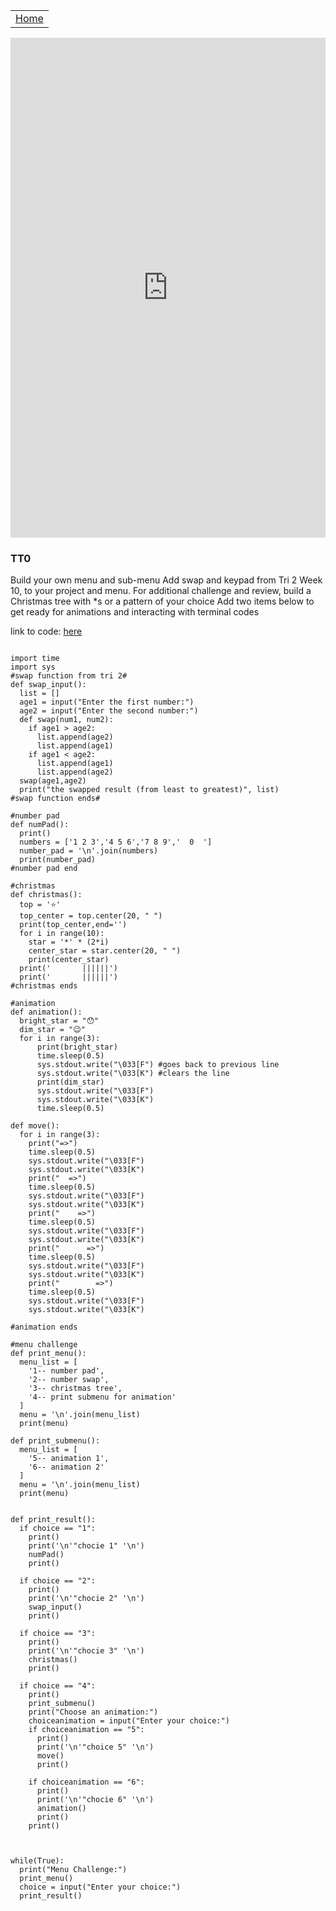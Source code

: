 <table>
    <tr>
        <td><a href=".">Home</a></td>
    </tr>
</table>

<iframe frameborder="0" width="100%" height="800px" src="https://replit.com/@AthenaWu2/Menu-Challege#main.py">
</iframe>


### TT0
Build your own menu and sub-menu
Add swap and keypad from Tri 2 Week 10, to your project and menu.
For additional challenge and review, build a Christmas tree with *s or a pattern of your choice
Add two items below to get ready for animations and interacting with terminal codes

link to code: [here](https://replit.com/join/agfpfyziww-athenawu2)

```

import time
import sys
#swap function from tri 2#
def swap_input():
  list = []
  age1 = input("Enter the first number:")
  age2 = input("Enter the second number:")
  def swap(num1, num2):
    if age1 > age2:
      list.append(age2)
      list.append(age1)
    if age1 < age2:
      list.append(age1)
      list.append(age2)
  swap(age1,age2)
  print("the swapped result (from least to greatest)", list)
#swap function ends#

#number pad
def numPad():
  print()
  numbers = ['1 2 3','4 5 6','7 8 9','  0  ']
  number_pad = '\n'.join(numbers)
  print(number_pad)
#number pad end

#christmas
def christmas():
  top = '⭐️'
  top_center = top.center(20, " ")
  print(top_center,end='')
  for i in range(10):
    star = '*' * (2*i)
    center_star = star.center(20, " ")
    print(center_star)
  print('       ||||||')
  print('       ||||||')
#christmas ends

#animation
def animation():
  bright_star = "😯"
  dim_star = "😉"
  for i in range(3):
      print(bright_star)
      time.sleep(0.5)
      sys.stdout.write("\033[F") #goes back to previous line
      sys.stdout.write("\033[K") #clears the line
      print(dim_star)
      sys.stdout.write("\033[F")
      sys.stdout.write("\033[K")
      time.sleep(0.5)

def move():
  for i in range(3):
    print("=>")
    time.sleep(0.5)
    sys.stdout.write("\033[F")
    sys.stdout.write("\033[K")
    print("  =>")
    time.sleep(0.5)
    sys.stdout.write("\033[F")
    sys.stdout.write("\033[K")
    print("    =>")
    time.sleep(0.5)
    sys.stdout.write("\033[F")
    sys.stdout.write("\033[K")
    print("      =>")
    time.sleep(0.5)
    sys.stdout.write("\033[F")
    sys.stdout.write("\033[K")
    print("        =>")
    time.sleep(0.5)
    sys.stdout.write("\033[F")
    sys.stdout.write("\033[K")
    
#animation ends

#menu challenge
def print_menu():
  menu_list = [
    '1-- number pad',
    '2-- number swap',
    '3-- christmas tree',
    '4-- print submenu for animation'
  ]
  menu = '\n'.join(menu_list)
  print(menu)

def print_submenu():
  menu_list = [
    '5-- animation 1',
    '6-- animation 2'
  ]
  menu = '\n'.join(menu_list)
  print(menu)

  
def print_result():
  if choice == "1":
    print()
    print('\n'"chocie 1" '\n')
    numPad()
    print()
    
  if choice == "2":
    print()
    print('\n'"chocie 2" '\n')
    swap_input()
    print()
    
  if choice == "3":
    print()
    print('\n'"chocie 3" '\n')
    christmas()
    print()

  if choice == "4":
    print()
    print_submenu()
    print("Choose an animation:")
    choiceanimation = input("Enter your choice:")
    if choiceanimation == "5":
      print()
      print('\n'"choice 5" '\n')
      move()
      print()
    
    if choiceanimation == "6":
      print()
      print('\n'"chocie 6" '\n')
      animation()
      print()
    print()



while(True):
  print("Menu Challenge:")
  print_menu()
  choice = input("Enter your choice:")
  print_result()

```
